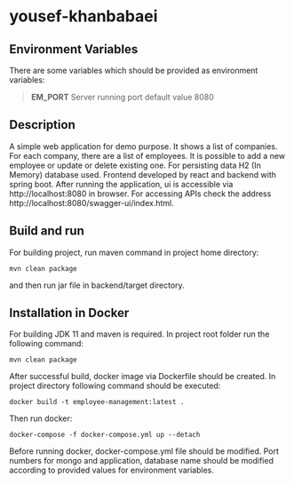 # yousef-khanbabaei


## Environment Variables
There are some variables which should be provided as environment variables:

> **EM_PORT** Server running port default value 8080

## Description
A simple web application for demo purpose. It shows a list of companies. For each company, there are a list of employees.
It is possible to add a new employee or update or delete existing one.
For persisting data H2 (In Memory) database used.
Frontend developed by react and backend with spring boot.
After running the application, ui is accessible via http://localhost:8080 in browser. 
For accessing APIs check the address http://localhost:8080/swagger-ui/index.html.

## Build and run
For building project, run maven command in project home directory:

    mvn clean package

and then run jar file in backend/target directory.

## Installation in Docker

For building JDK 11 and maven is required. In project root folder run the following command:

    mvn clean package

After successful build, docker image via Dockerfile should be created. In project directory following command should be executed:

    docker build -t employee-management:latest .

Then run docker:

    docker-compose -f docker-compose.yml up --detach

Before running docker, docker-compose.yml file should be modified. Port numbers for mongo and application, database name should be modified according to provided values for environment variables.
